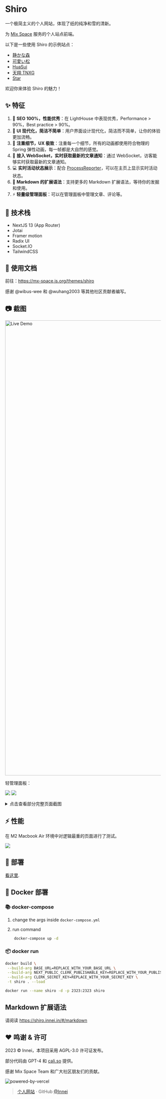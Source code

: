 # Shiro

一个极简主义的个人网站，体现了纸的纯净和雪的清新。

为 [Mix Space](https://github.com/mx-space) 服务的个人站点前端。

<!-- [![Deploy with Vercel](https://vercel.com/button)](https://vercel.com/new/clone?repository-url=https%3A%2F%2Fgithub.com%2FInnei%2FShiro&env=NEXT_PUBLIC_GATEWAY_URL,NEXT_PUBLIC_API_URL,NEXT_PUBLIC_CLERK_PUBLISHABLE_KEY,CLERK_SECRET_KEY&project-name=shiro&demo-title=%E9%9D%99%E3%81%8B%E3%81%AA%E6%A3%AE&demo-description=Innei's%20site%20using%20Shiro&demo-url=https%3A%2F%2Finnei.in) -->

以下是一些使用 Shiro 的示例站点：

- [静かな森](https://innei.in)
- [可愛い松](https://blog.wibus.ren/)
- [HuaSui](https://www.vlo.cc/)
- [天翔 TNXG](https://tnxg.top)
- [Star](https://www.xingbest.fun)

欢迎你来体验 Shiro 的魅力！

## :sparkles: 特征

1. :rocket: **SEO 100%，性能优秀**：在 LightHouse 中表现优秀，Performance > 90%，Best practice > 90%。
2. :art: **UI 现代化，简洁不简单**：用户界面设计现代化，简洁而不简单，让你的体验更加流畅。
3. :gem: **注重细节，UX 极致**：注重每一个细节，所有的动画都使用符合物理的 Spring 弹性动画，每一帧都是大自然的感觉。
4. :bell: **接入 WebSocket，实时获取最新的文章通知**：通过 WebSocket，访客能够实时获取最新的文章通知。
5. :computer: **实时活动状态展示**：配合 [ProcessReporter](https://github.com/mx-space/ProcessReporterMac)，可以在主页上显示实时活动状态。
6. :pencil: **Markdown 的扩展语法**：支持更多的 Markdown 扩展语法，等待你的发掘和使用。
7. :zap: **轻量级管理面板**：可以在管理面板中管理文章、评论等。

## :wrench: 技术栈

- NextJS 13 (App Router)
- Jotai
- Framer motion
- Radix UI
- Socket.IO
- TailwindCSS

## 📄 使用文档

前往：https://mx-space.js.org/themes/shiro

感谢 @wibus-wee 和 @wuhang2003 等其他社区贡献者编写。

## :camera: 截图

<img width="1471" alt="Live Demo" src="https://github.com/Innei/Shiro/assets/41265413/bf8af4ec-0f0c-441a-8c06-4b44e1649597">

轻管理面板：

![](https://github.com/Innei/Shiro/assets/41265413/4bb5b34a-3ce2-45da-bec7-4596ac87f849)
![](https://github.com/Innei/Shiro/assets/41265413/592941d0-2ebe-4d64-bd77-3171829bd896)

<details>
<summary>
点击查看部分完整页面截图
</summary>

![页面截图 1](https://github.com/Innei/Shiro/assets/41265413/1b85c9be-0cd3-46b5-a089-a9ab97fdfecb)
![页面截图 2](https://github.com/Innei/Shiro/assets/41265413/d808d288-c022-42f2-8d74-ad057a588771)

</details>

## :zap: 性能

在 M2 Macbook Air 环境中对逻辑最重的页面进行了测试。

![](https://github.com/Innei/Shiro/assets/41265413/f76152af-4a52-46a2-9b83-20567800ba75)

## :rocket: 部署

[看这里](https://mx-space.js.org/themes/shiro).

## :whale: Docker 部署

### :books: docker-compose

1. change the args inside `docker-compose.yml`

2. run command

```bash
    docker-compose up -d
```

### :package: docker run

```bash
docker build \
 --build-arg BASE_URL=REPLACE_WITH_YOUR_BASE_URL \
 --build-arg NEXT_PUBLIC_CLERK_PUBLISHABLE_KEY=REPLACE_WITH_YOUR_PUBLISHABLE_KEY \
 --build-arg CLERK_SECRET_KEY=REPLACE_WITH_YOUR_SECRET_KEY \
 -t shiro . --load
```

```bash
docker run --name shiro -d -p 2323:2323 shiro
```

## Markdown 扩展语法

请阅读 https://shiro.innei.in/#/markdown

## :heart: 鸣谢 & 许可

2023 © Innei，本项目采用 AGPL-3.0 许可证发布。

部分代码由 GPT-4 和 [cali.so](https://github.com/CaliCastle/cali.so) 提供。

感谢 Mix Space Team 和广大社区朋友们的贡献。

![powered-by-vercel](https://images.ctfassets.net/e5382hct74si/78Olo8EZRdUlcDUFQvnzG7/fa4cdb6dc04c40fceac194134788a0e2/1618983297-powered-by-vercel.svg)

> [个人网站](https://innei.in/) · GitHub [@Innei](https://github.com/innei/)
